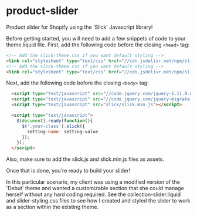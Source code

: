 # product-slider
Product slider for Shopify using the 'Slick' Javascript library! 

Before getting started, you will need to add a few snippets of code to your theme.liquid file. 
First, add the following code before the closing `<head>` tag:

```html
<!-- Add the slick-theme.css if you want default styling -->
<link rel="stylesheet" type="text/css" href="//cdn.jsdelivr.net/npm/slick-carousel@1.8.1/slick/slick.css"/>
<!-- Add the slick-theme.css if you want default styling -->
<link rel="stylesheet" type="text/css" href="//cdn.jsdelivr.net/npm/slick-carousel@1.8.1/slick/slick-theme.css"/>
```

Next, add the following code before the closing `<body>` tag:

```html
  <script type="text/javascript" src="//code.jquery.com/jquery-1.11.0.min.js"></script>
  <script type="text/javascript" src="//code.jquery.com/jquery-migrate-1.2.1.min.js"></script>
  <script type="text/javascript" src="slick/slick.min.js"></script>

  <script type="text/javascript">
    $(document).ready(function(){
      $('.your-class').slick({
        setting-name: setting-value
      });
    });
  </script>
```

Also, make sure to add the slick.js and slick.min.js files as assets.

Once that is done, you're ready to build your slider!

In this particular scenario, my client was using a modified version of the 'Debut' theme and wanted a customizable section that she could manage herself without any hard coding required. See the collection-slider.liquid and slider-styling.css files to see how I created and styled the slider to work as a section within the existing theme.
